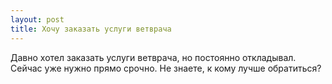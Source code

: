 ```yaml
---
layout: post 
title: Хочу заказать услуги ветврача 
--- 
```

Давно хотел заказать услуги ветврача, но постоянно откладывал. Сейчас уже нужно прямо срочно. Не знаете, к кому лучше обратиться?
